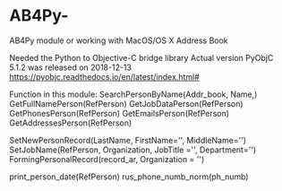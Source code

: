 # AB4Py-
AB4Py module or working with MacOS/OS X Address Book

Needed the Python to Objective-C bridge library
Actual version PyObjC 5.1.2 was released on 2018-12-13
https://pyobjc.readthedocs.io/en/latest/index.html#

Function in this module:
SearchPersonByName(Addr_book, Name,)
GetFullNamePerson(RefPerson)
GetJobDataPerson(RefPerson)
GetPhonesPerson(RefPerson)
GetEmailsPerson(RefPerson)
GetAddressesPerson(RefPerson)

SetNewPersonRecord(LastName, FirstName='', MiddleName='')
SetJobName(RefPerson, Organization, JobTitle ='', Department='')
FormingPersonalRecord(record_ar, Organization = '')

print_person_date(RefPerson)
rus_phone_numb_norm(ph_numb)
